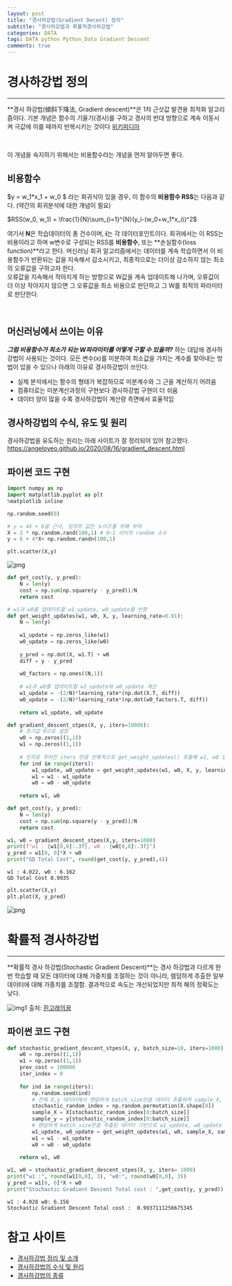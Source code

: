 ```yaml
---  
layout: post  
title: "경사하강법(Gradient Decent) 정리"
subtitle: "경사하강법과 확률적경사하강법"  
categories: DATA
tags: DATA python Python_Data Gradient Descent
comments: true  
---  
```


# 경사하강법 정의
---
**경사 하강법(傾斜下降法, Gradient descent)**은 1차 근삿값 발견용 최적화 알고리즘이다. 기본 개념은 함수의 기울기(경사)를 구하고 경사의 반대 방향으로 계속 이동시켜 극값에 이를 때까지 반복시키는 것이다
[위키피디아](https://ko.wikipedia.org/wiki/%EA%B2%BD%EC%82%AC_%ED%95%98%EA%B0%95%EB%B2%95)  

<br>

이 개념을 숙지하기 위해서는 비용함수라는 개념을 먼저 알아두면 좋다.

## 비용함수
$y = w_1*x_1 + w_0 $ 라는 회귀식이 있을 경우, 이 함수의 **비용함수 RSS**는 다음과 같다. (약간의 회귀분석에 대한 개념이 필요)  

$RSS(w_0, w_1) = \frac{1}{N}\sum_{i=1}^{N}(y_i-(w_0+w_1*x_i))^2$

여기서 **N**은 학습데이터의 총 건수이며, **i**는 각 데이터포인트이다. 회귀에서는 이 RSS는 비용이라고 하며 w변수로 구성되는 RSS를 **비용함수**, 또는 **손실함수(loss function)**라고 한다. 머신러닝 회귀 알고리즘에서는 데이터를 계속 학습하면서 이 비용함수가 반환되는 값을 지속해서 감소시키고, 최종적으로는 더이상 감소하지 않는 최소의 오류값을 구하고자 한다.  
오류값을 지속해서 작아지게 하는 방향으로 W값을 계속 업데이트해 나가며, 오류값이 더 이상 작아지지 않으면 그 오류값을 최소 비용으로 판단하고 그 W를 최적의 파라미터로 판단한다.  

<br>

## 머신러닝에서 쓰이는 이유 

_**그럼 비용함수가 최소가 되는 W파라미터를 어떻게 구할 수 있을까?**_ 하는 대답에 경사하강법이 사용되는 것이다. 모든 변수(x)를 미분하여 최소값을 가지는 계수를 찾아내는 방법이 있을 수 있으나 아래의 이유로 경사하강법이 쓰인다.
 - 실제 분석에서는 함수의 형태가 복잡하므로 미분계수와 그 근을 계산하기 어려움
 - 컴퓨터로는 미분계산과정의 구현보다 경사하강법 구현이 더 쉬움
 - 데이터 양이 많을 수록 경사하강법이 계산량 측면에서 효율적임

## 경사하강법의 수식, 유도 및 원리
경사하강법을 유도하는 원리는 아래 사이트가 잘 정리되어 있어 참고했다.
https://angeloyeo.github.io/2020/08/16/gradient_descent.html

## 파이썬 코드 구현


```python
import numpy as np
import matplotlib.pyplot as plt
%matplotlib inline

np.random.seed(0)

# y = 4X + 6을 근사, 임의의 값은 노이즈를 위해 부여
X = 2 * np.random.rand(100,1) # 0~1 사이의 random 소수 
y = 6 + 4*X+ np.random.randn(100,1)
```


```python
plt.scatter(X,y)
```

    
![png](https://sangminje.github.io/assets/img/gradient/output_2_1.png)
    



```python
def get_cost(y, y_pred):
    N = len(y)
    cost = np.sum(np.square(y - y_pred))/N
    return cost
```


```python
# w1과 w0를 업데이트할 w1_update, w0_update를 반환
def get_weight_updates(w1, w0, X, y, learning_rate=0.01):
    N = len(y)
    
    w1_update = np.zeros_like(w1)
    w0_update = np.zeros_like(w0)
    
    y_pred = np.dot(X, w1.T) + w0
    diff = y - y_pred
    
    w0_factors = np.ones((N,1))
    
    # w1과 w0를 업데이트할 w1_update와 w0_update 계산
    w1_update = -(2/N)*learning_rate*(np.dot(X.T, diff))
    w0_update = -(2/N)*learning_rate*(np.dot(w0_factors.T, diff))
    
    return w1_update, w0_update
```


```python
def gradient_descent_stpes(X, y, iters=10000):
    # 초기값 0으로 설정
    w0 = np.zeros((1,1))
    w1 = np.zeros((1,1))
    
    # 인자로 주어진 iters 만큼 반복적으로 get_weight_updates() 호출해 w1, w0 업데이트
    for ind in range(iters):
        w1_update, w0_update = get_weight_updates(w1, w0, X, y, learning_rate=0.01)
        w1 = w1 - w1_update
        w0 = w0 - w0_update
    
    return w1, w0
```


```python
def get_cost(y, y_pred):
    N = len(y)
    cost = np.sum(np.square(y - y_pred))/N
    return cost

w1, w0 = gradient_descent_stpes(X,y, iters=1000)
print(f"w1 : {w1[0,0]:.3f}, w0 : {w0[0,0]:.3f}")
y_pred = w1[0, 0]*X + w0
print("GD Total Cost", round(get_cost(y, y_pred),4))
```

    w1 : 4.022, w0 : 6.162
    GD Total Cost 0.9935
    


```python
plt.scatter(X,y)
plt.plot(X, y_pred)
```

    
![png](https://sangminje.github.io/assets/img/gradient/output_7_1.png)
    

# 확률적 경사하강법
---
**확률적 경사 하강법(Stochastic Gradient Descent)**는 경사 하강법과 다르게 한번 학습할 때 모든 데이터에 대해 가중치를 조절하는 것이 아니라, 램덤하게 추출한 일부 데이터에 대해 가중치를 조절함. 결과적으로 속도는 개선되었지만 최적 해의 정확도는 낮다.

![img1](https://t1.daumcdn.net/cfile/tistory/996AFC3C5B0CF0C901)
출처: [흰고래의꿈](https://twinw.tistory.com/247 )

## 파이썬 코드 구현

```python
def stochastic_gradient_descent_stpes(X, y, batch_size=10, iters=1000):
    w0 = np.zeros((1,1))
    w1 = np.zeros((1,1))
    prev_cost = 100000
    iter_index = 0
    
    for ind in range(iters):
        np.random.seed(ind)
        # 전체 X,y 데이터에서 랜덤하게 batch_size만큼 데이터 추출하여 sample_X, sample_y로 저장
        stochastic_random_index = np.random.permutation(X.shape[0])
        sample_X = X[stochastic_random_index[0:batch_size]]
        sample_y = y[stochastic_random_index[0:batch_size]]
        # 랜덤하게 batch_size만큼 추출된 데이터 기반으로 w1_update, w0_update 계산 후 업데이트
        w1_update, w0_update = get_weight_updates(w1, w0, sample_X, sample_y, learning_rate = 0.01)
        w1 = w1 - w1_update
        w0 = w0 - w0_update
    
    return w1, w0
```


```python
w1, w0 = stochastic_gradient_descent_stpes(X, y, iters= 1000)
print("w1 :", round(w1[0,0], 3), "w0:", round(w0[0,0], 3))
y_pred = w1[0, 0]*X + w0
print("Stochastic Gradient Descent Total cost : ",get_cost(y, y_pred))
```

    w1 : 4.028 w0: 6.156
    Stochastic Gradient Descent Total cost :  0.9937111256675345
    



# 참고 사이트
 - [경사하강법 정리 및 소개](https://velog.io/@sasganamabeer/AI-Gradient-Descent%EA%B2%BD%EC%82%AC%ED%95%98%EA%B0%95%EB%B2%95)
 - [경사하강법의 수식 및 원리](https://angeloyeo.github.io/2020/08/16/gradient_descent.html)
 - [경사하강법의 종류](https://twinw.tistory.com/247)